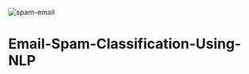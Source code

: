 ![spam-email](https://github.com/Abdullah-khan0/Email-Spam-Classification-Using-NLP/assets/113377288/80d28acb-5390-40eb-b3b2-77587bbb7e3f)
# Email-Spam-Classification-Using-NLP
